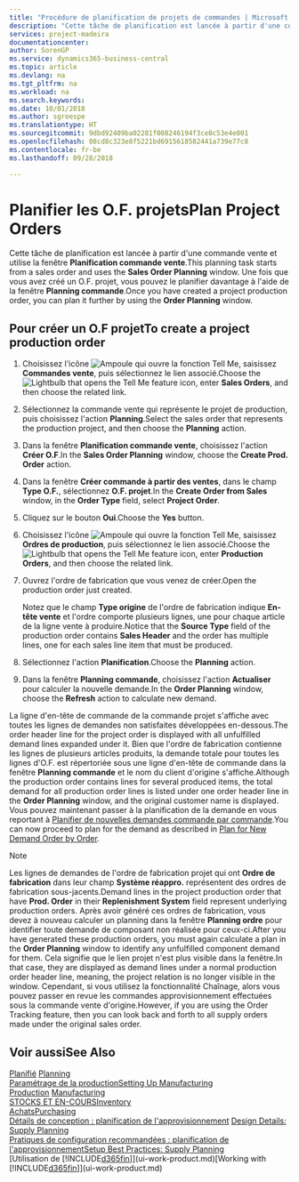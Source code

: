 ```yaml
---
title: "Procédure de planification de projets de commandes | Microsoft Docs"
description: "Cette tâche de planification est lancée à partir d'une commande vente et utilise la fenêtre **Planification commande vente**. Une fois que vous avez créé un O.F. projet, vous pouvez le planifier davantage à l'aide de la fenêtre **Planning commande**."
services: project-madeira
documentationcenter: 
author: SorenGP
ms.service: dynamics365-business-central
ms.topic: article
ms.devlang: na
ms.tgt_pltfrm: na
ms.workload: na
ms.search.keywords: 
ms.date: 10/01/2018
ms.author: sgroespe
ms.translationtype: HT
ms.sourcegitcommit: 9dbd92409ba02281f008246194f3ce0c53e4e001
ms.openlocfilehash: 08cd8c323e8f5221bd6915618582441a739e77c8
ms.contentlocale: fr-be
ms.lasthandoff: 09/28/2018

---
```

# <a name="plan-project-orders"></a><span data-ttu-id="820b2-104">Planifier les O.F. projets</span><span class="sxs-lookup"><span data-stu-id="820b2-104">Plan Project Orders</span></span>
<span data-ttu-id="820b2-105">Cette tâche de planification est lancée à partir d'une commande vente et utilise la fenêtre **Planification commande vente**.</span><span class="sxs-lookup"><span data-stu-id="820b2-105">This planning task starts from a sales order and uses the **Sales Order Planning** window.</span></span> <span data-ttu-id="820b2-106">Une fois que vous avez créé un O.F. projet, vous pouvez le planifier davantage à l'aide de la fenêtre **Planning commande**.</span><span class="sxs-lookup"><span data-stu-id="820b2-106">Once you have created a project production order, you can plan it further by using the **Order Planning** window.</span></span>  

## <a name="to-create-a-project-production-order"></a><span data-ttu-id="820b2-107">Pour créer un O.F projet</span><span class="sxs-lookup"><span data-stu-id="820b2-107">To create a project production order</span></span>  

1.  <span data-ttu-id="820b2-108">Choisissez l'icône ![Ampoule qui ouvre la fonction Tell Me](media/ui-search/search_small.png "Dites-moi ce que vous voulez faire"), saisissez **Commandes vente**, puis sélectionnez le lien associé.</span><span class="sxs-lookup"><span data-stu-id="820b2-108">Choose the ![Lightbulb that opens the Tell Me feature](media/ui-search/search_small.png "Tell me what you want to do") icon, enter **Sales Orders**, and then choose the related link.</span></span>  
2.  <span data-ttu-id="820b2-109">Sélectionnez la commande vente qui représente le projet de production, puis choisissez l'action **Planning**.</span><span class="sxs-lookup"><span data-stu-id="820b2-109">Select the sales order that represents the production project, and then choose the **Planning** action.</span></span>  
4.  <span data-ttu-id="820b2-110">Dans la fenêtre **Planification commande vente**, choisissez l'action **Créer O.F**.</span><span class="sxs-lookup"><span data-stu-id="820b2-110">In the **Sales Order Planning** window, choose  the **Create Prod. Order** action.</span></span>  
5.  <span data-ttu-id="820b2-111">Dans la fenêtre **Créer commande à partir des ventes**, dans le champ **Type O.F.**, sélectionnez **O.F. projet**.</span><span class="sxs-lookup"><span data-stu-id="820b2-111">In the **Create Order from Sales** window, in the **Order Type** field, select **Project Order**.</span></span>  
6.  <span data-ttu-id="820b2-112">Cliquez sur le bouton **Oui**.</span><span class="sxs-lookup"><span data-stu-id="820b2-112">Choose the **Yes** button.</span></span>  
7.  <span data-ttu-id="820b2-113">Choisissez l'icône ![Ampoule qui ouvre la fonction Tell Me](media/ui-search/search_small.png "Dites-moi ce que vous voulez faire"), saisissez **Ordres de production**, puis sélectionnez le lien associé.</span><span class="sxs-lookup"><span data-stu-id="820b2-113">Choose the ![Lightbulb that opens the Tell Me feature](media/ui-search/search_small.png "Tell me what you want to do") icon, enter **Production Orders**, and then choose the related link.</span></span>
8. <span data-ttu-id="820b2-114">Ouvrez l'ordre de fabrication que vous venez de créer.</span><span class="sxs-lookup"><span data-stu-id="820b2-114">Open the production order just created.</span></span>  

    <span data-ttu-id="820b2-115">Notez que le champ **Type origine** de l'ordre de fabrication indique **En-tête vente** et l'ordre comporte plusieurs lignes, une pour chaque article de la ligne vente à produire.</span><span class="sxs-lookup"><span data-stu-id="820b2-115">Notice that the **Source Type** field of the production order contains **Sales Header** and the order has multiple lines, one for each sales line item that must be produced.</span></span>  
9. <span data-ttu-id="820b2-116">Sélectionnez l'action **Planification**.</span><span class="sxs-lookup"><span data-stu-id="820b2-116">Choose the **Planning** action.</span></span>
10. <span data-ttu-id="820b2-117">Dans la fenêtre **Planning commande**, choisissez l'action **Actualiser** pour calculer la nouvelle demande.</span><span class="sxs-lookup"><span data-stu-id="820b2-117">In the **Order Planning** window, choose the **Refresh** action to calculate new demand.</span></span>  

<span data-ttu-id="820b2-118">La ligne d'en-tête de commande de la commande projet s'affiche avec toutes les lignes de demandes non satisfaites développées en-dessous.</span><span class="sxs-lookup"><span data-stu-id="820b2-118">The order header line for the project order is displayed with all unfulfilled demand lines expanded under it.</span></span> <span data-ttu-id="820b2-119">Bien que l'ordre de fabrication contienne les lignes de plusieurs articles produits, la demande totale pour toutes les lignes d'O.F. est répertoriée sous une ligne d'en-tête de commande dans la fenêtre **Planning commande** et le nom du client d'origine s'affiche.</span><span class="sxs-lookup"><span data-stu-id="820b2-119">Although the production order contains lines for several produced items, the total demand for all production order lines is listed under one order header line in the **Order Planning** window, and the original customer name is displayed.</span></span> <span data-ttu-id="820b2-120">Vous pouvez maintenant passer à la planification de la demande en vous reportant à [Planifier de nouvelles demandes commande par commande](production-how-to-plan-for-new-demand.md).</span><span class="sxs-lookup"><span data-stu-id="820b2-120">You can now proceed to plan for the demand as described in [Plan for New Demand Order by Order](production-how-to-plan-for-new-demand.md).</span></span>  

> [!NOTE]  
>  <span data-ttu-id="820b2-121">Les lignes de demandes de l'ordre de fabrication projet qui ont **Ordre de fabrication** dans leur champ **Système réappro.** représentent des ordres de fabrication sous-jacents.</span><span class="sxs-lookup"><span data-stu-id="820b2-121">Demand lines in the project production order that have **Prod. Order** in their **Replenishment System** field represent underlying production orders.</span></span> <span data-ttu-id="820b2-122">Après avoir généré ces ordres de fabrication, vous devez à nouveau calculer un planning dans la fenêtre **Planning ordre** pour identifier toute demande de composant non réalisée pour ceux-ci.</span><span class="sxs-lookup"><span data-stu-id="820b2-122">After you have generated these production orders, you must again calculate a plan in the **Order Planning** window to identify any unfulfilled component demand for them.</span></span> <span data-ttu-id="820b2-123">Cela signifie que le lien projet n'est plus visible dans la fenêtre.</span><span class="sxs-lookup"><span data-stu-id="820b2-123">In that case, they are displayed as demand lines under a normal production order header line, meaning, the project relation is no longer visible in the window.</span></span> <span data-ttu-id="820b2-124">Cependant, si vous utilisez la fonctionnalité Chaînage, alors vous pouvez passer en revue les commandes approvisionnement effectuées sous la commande vente d'origine.</span><span class="sxs-lookup"><span data-stu-id="820b2-124">However, if you are using the Order Tracking feature, then you can look back and forth to all supply orders made under the original sales order.</span></span>  

## <a name="see-also"></a><span data-ttu-id="820b2-125">Voir aussi</span><span class="sxs-lookup"><span data-stu-id="820b2-125">See Also</span></span>
<span data-ttu-id="820b2-126">[Planifié](production-planning.md) </span><span class="sxs-lookup"><span data-stu-id="820b2-126">[Planning](production-planning.md) </span></span>  
[<span data-ttu-id="820b2-127">Paramétrage de la production</span><span class="sxs-lookup"><span data-stu-id="820b2-127">Setting Up Manufacturing</span></span>](production-configure-production-processes.md)  
<span data-ttu-id="820b2-128">[Production](production-manage-manufacturing.md)  </span><span class="sxs-lookup"><span data-stu-id="820b2-128">[Manufacturing](production-manage-manufacturing.md)  </span></span>  
[<span data-ttu-id="820b2-129">STOCKS ET EN-COURS</span><span class="sxs-lookup"><span data-stu-id="820b2-129">Inventory</span></span>](inventory-manage-inventory.md)  
[<span data-ttu-id="820b2-130">Achats</span><span class="sxs-lookup"><span data-stu-id="820b2-130">Purchasing</span></span>](purchasing-manage-purchasing.md)  
<span data-ttu-id="820b2-131">[Détails de conception : planification de l'approvisionnement](design-details-supply-planning.md) </span><span class="sxs-lookup"><span data-stu-id="820b2-131">[Design Details: Supply Planning](design-details-supply-planning.md) </span></span>  
[<span data-ttu-id="820b2-132">Pratiques de configuration recommandées : planification de l'approvisionnement</span><span class="sxs-lookup"><span data-stu-id="820b2-132">Setup Best Practices: Supply Planning</span></span>](setup-best-practices-supply-planning.md)  
<span data-ttu-id="820b2-133">[Utilisation de [!INCLUDE[d365fin](includes/d365fin_md.md)]](ui-work-product.md)</span><span class="sxs-lookup"><span data-stu-id="820b2-133">[Working with [!INCLUDE[d365fin](includes/d365fin_md.md)]](ui-work-product.md)</span></span>

